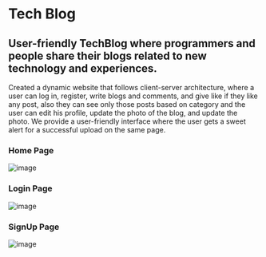 # Tech Blog
## User-friendly TechBlog where programmers and people share their blogs related to new technology and experiences.
Created a dynamic website that follows client-server architecture, where a user can log in, register, write blogs and comments, and give like if they like any post, also they can see only those posts based on category and the user can edit his profile, update the photo of the blog, and update the photo. We provide 
a user-friendly interface where the user gets a sweet alert for a successful upload on the same page. 
### Home Page
![image](https://github.com/user-attachments/assets/980a28b2-5585-4a57-95e3-5f9ca18f3b03)
### Login Page
![image](https://github.com/user-attachments/assets/c26d0689-35fe-416e-99d1-c3074e5d5dcd)
### SignUp Page
![image](https://github.com/user-attachments/assets/6d1ae701-7c51-409e-87ca-a9208e0a113e)





